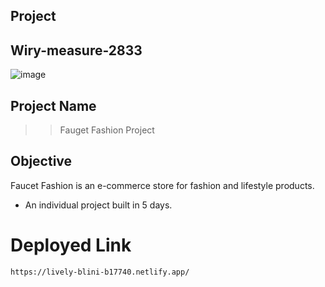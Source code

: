 ## Project
## Wiry-measure-2833

![image](https://user-images.githubusercontent.com/112810259/233773649-c793731c-b31e-4722-b528-8b966c051803.png)
<br>

## Project Name

> > Fauget Fashion Project

## Objective

Faucet Fashion is an e-commerce store for fashion and lifestyle products.

- An individual project built in 5 days.

# Deployed Link

``` https://lively-blini-b17740.netlify.app/ ```

